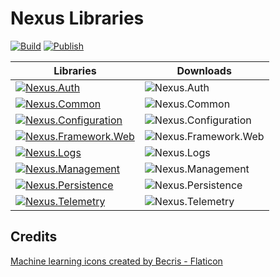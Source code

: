 # Nexus Libraries

[![Build](https://github.com/afroze9/nexus-libraries/actions/workflows/build.yml/badge.svg)](https://github.com/afroze9/nexus-libraries/actions/workflows/build.yml)
[![Publish](https://github.com/afroze9/nexus-libraries/actions/workflows/publish.yml/badge.svg)](https://github.com/afroze9/nexus-libraries/actions/workflows/publish.yml)

| Libraries                                                                                                                                  | Downloads                                                                   |
|--------------------------------------------------------------------------------------------------------------------------------------------|-----------------------------------------------------------------------------|
| [![Nexus.Auth](https://img.shields.io/badge/nuget-Nexus.Auth-blue)](https://www.nuget.org/packages/Nexus.Auth/)                            | ![Nexus.Auth](https://img.shields.io/nuget/dt/Nexus.Auth)                   |
| [![Nexus.Common](https://img.shields.io/badge/nuget-Nexus.Common-blue)](https://www.nuget.org/packages/Nexus.Common/)                      | ![Nexus.Common](https://img.shields.io/nuget/dt/Nexus.Common)               |
| [![Nexus.Configuration](https://img.shields.io/badge/nuget-Nexus.Configuration-blue)](https://www.nuget.org/packages/Nexus.Configuration/) | ![Nexus.Configuration](https://img.shields.io/nuget/dt/Nexus.Configuration) |
| [![Nexus.Framework.Web](https://img.shields.io/badge/nuget-Nexus.Framework.Web-blue)](https://www.nuget.org/packages/Nexus.Framework.Web/) | ![Nexus.Framework.Web](https://img.shields.io/nuget/dt/Nexus.Framework.Web) |
| [![Nexus.Logs](https://img.shields.io/badge/nuget-Nexus.Logs-blue)](https://www.nuget.org/packages/Nexus.Logs/)                            | ![Nexus.Logs](https://img.shields.io/nuget/dt/Nexus.Logs)                   |
| [![Nexus.Management](https://img.shields.io/badge/nuget-Nexus.Management-blue)](https://www.nuget.org/packages/Nexus.Management/)          | ![Nexus.Management](https://img.shields.io/nuget/dt/Nexus.Management)       |
| [![Nexus.Persistence](https://img.shields.io/badge/nuget-Nexus.Persistence-blue)](https://www.nuget.org/packages/Nexus.Persistence/)       | ![Nexus.Persistence](https://img.shields.io/nuget/dt/Nexus.Persistence)     |
| [![Nexus.Telemetry](https://img.shields.io/badge/nuget-Nexus.Telemetry-blue)](https://www.nuget.org/packages/Nexus.Telemetry/)             | ![Nexus.Telemetry](https://img.shields.io/nuget/dt/Nexus.Telemetry)         |


## Credits
<a href="https://www.flaticon.com/free-icons/machine-learning" title="machine learning icons">Machine learning icons created by Becris - Flaticon</a>
